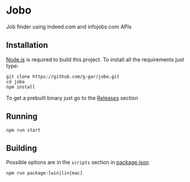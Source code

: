 # Jobo
Job finder using indeed.com and infojobs.com APIs

## Installation
[Node.js](https://nodejs.org/en/) is required to build this project. To install all the requirements just type:
```
git clone https://github.com/g-gar/jobo.git
cd jobo
npm install
```
To get a prebuilt binary just go to the [Releases](https://github.com/g-gar/jobo/releases) section
## Running
```
npm run start
```

## Building
Possible options are in the `scripts` section in [package.json](https://github.com/g-gar/jobo/blob/master/package.json)
```
npm run package:[win|lin|mac]
```